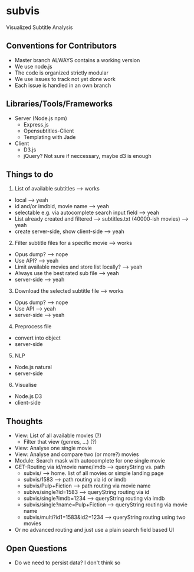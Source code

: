# subvis
Visualized Subtitle Analysis

## Conventions for Contributors
- Master branch ALWAYS contains a working version
- We use node.js
- The code is organized strictly modular
- We use issues to track not yet done work
- Each issue is handled in an own branch

## Libraries/Tools/Frameworks
- Server (Node.js npm)
  - Express.js
  - Opensubtitles-Client
  - Templating with Jade
- Client
  - D3.js
  - jQuery? Not sure if neccessary, maybe d3 is enough

## Things to do
1. List of available subtitles --> works
  - local --> yeah
  - id and/or imdbid, movie name --> yeah
  - selectable e.g. via autocomplete search input field --> yeah
  - List already created and filtered --> subtitles.txt (40000-ish movies) --> yeah
  - create server-side, show client-side --> yeah
2. Filter subtitle files for a specific movie --> works
  - Opus dump? --> nope
  - Use API? --> yeah
  - Limit available movies and store list locally? --> yeah
  - Always use the best rated sub file --> yeah
  - server-side --> yeah
3. Download the selected subtitle file --> works
  - Opus dump? --> nope
  - Use API --> yeah
  - server-side --> yeah
4. Preprocess file
  - convert into object
  - server-side
5. NLP
  - Node.js natural
  - server-side
6. Visualise
  - Node.js D3
  - client-side

## Thoughts
- View: List of all available movies (?)
  - Filter that view (genres, ...) (?)
- View: Analyse one single movie
- View: Analyse and compare two (or more?) movies
- Module: Search mask with autocomplete for one single movie
- GET-Routing via id/movie name/imdb --> queryString vs. path
  - subvis/ --> home. list of all movies or simple landing page
  - subvis/1583 --> path routing via id or imdb
  - subvis/Pulp+Fiction --> path routing via movie name
  - subivs/single?id=1583 --> queryString routing via id
  - subvis/single?imdb=1234 --> queryString routing via imdb
  - subvis/single?name=Pulp+Fiction --> queryString routing via movie name
  - subvis/multi?id1=1583&id2=1234 --> queryString routing using two movies
- Or no advanced routing and just use a plain search field based UI

## Open Questions
- Do we need to persist data? I don't think so
